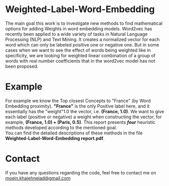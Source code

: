 # Weighted-Label-Word-Embedding
The main goal this work is to investigate new methods to find mathematical options for adding Weights in word embedding models. 
Word2vec has recently been applied to a wide variety of tasks in Natural Language Processing (NLP) and Text Mining. It creates a normalized vector for each word which can only be labeled positive one or negative one. But in some cases when we want to see the effect of words being weighted like in specificity, we are looking for weighted linear combination of a group of words with real number coefficients that in the word2vec model has not been proposed.   
# Example
For example we know the Top closest Concepts to "France" (by Word Embedding proximity). **"France"** is the only Positive label here, and it essentially has the "weight"1.0 the vector, i.e. **(France, 1.0)**. We want to give each label (positive or negative) a weight when constructing the vector, for example, **(France, 1.0) + (Paris, 0.5)**. 
This report presents **_four_** heuristic methods developed according to the mentioned goal.  
You can find the detailed descriptions of these methods in the file **Weighted-Label-Word-Embedding report.pdf**.
# Contact
If you have any questions regarding the code, feel free to contact me on moein.khajehnejad@gmail.com
